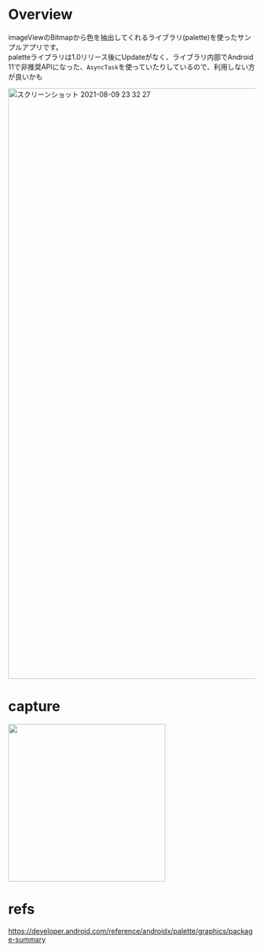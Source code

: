 # Overview
imageViewのBitmapから色を抽出してくれるライブラリ(palette)を使ったサンプルアプリです。<br>
paletteライブラリは1.0リリース後にUpdateがなく、ライブラリ内部でAndroid 11で非推奨APIになった、`AsyncTask`を使っていたりしているので、利用しない方が良いかも<br>

<img width="1200" alt="スクリーンショット 2021-08-09 23 32 27" src="https://user-images.githubusercontent.com/16476224/128723569-41aa22ea-589e-4c79-8ae7-3102881905c3.png">

# capture
<img src="https://user-images.githubusercontent.com/16476224/128722209-6ccbbae1-c16d-42a0-848b-35769e48abc0.gif" width=320 />

# refs
https://developer.android.com/reference/androidx/palette/graphics/package-summary
